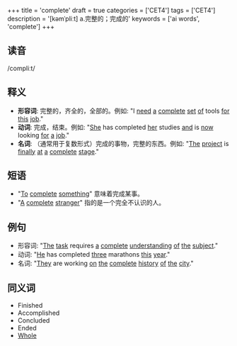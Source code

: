 +++
title = 'complete'
draft = true
categories = ['CET4']
tags = ['CET4']
description = '[kəmˈpliːt] a.完整的；完成的'
keywords = ['ai words', 'complete']
+++

## 读音
/compliːt/

## 释义
- **形容词**: 完整的，齐全的，全部的。例如: "I [need](/zh/post/need/) [a](/zh/post/a/) [complete](/zh/post/complete/) [set](/zh/post/set/) [of](/zh/post/of/) tools [for](/zh/post/for/) [this](/zh/post/this/) [job](/zh/post/job/)."
- **动词**: 完成，结束。例如: "[She](/zh/post/she/) has completed [her](/zh/post/her/) studies [and](/zh/post/and/) is [now](/zh/post/now/) looking [for](/zh/post/for/) [a](/zh/post/a/) [job](/zh/post/job/)."
- **名词**: （通常用于复数形式）完成的事物，完整的东西。例如: "[The](/zh/post/the/) [project](/zh/post/project/) is [finally](/zh/post/finally/) [at](/zh/post/at/) [a](/zh/post/a/) [complete](/zh/post/complete/) [stage](/zh/post/stage/)."

## 短语
- "[To](/zh/post/to/) [complete](/zh/post/complete/) [something](/zh/post/something/)" 意味着完成某事。
- "[A](/zh/post/a/) [complete](/zh/post/complete/) [stranger](/zh/post/stranger/)" 指的是一个完全不认识的人。

## 例句
- 形容词: "[The](/zh/post/the/) [task](/zh/post/task/) requires [a](/zh/post/a/) [complete](/zh/post/complete/) [understanding](/zh/post/understanding/) [of](/zh/post/of/) [the](/zh/post/the/) [subject](/zh/post/subject/)."
- 动词: "[He](/zh/post/he/) has completed [three](/zh/post/three/) marathons [this](/zh/post/this/) [year](/zh/post/year/)."
- 名词: "[They](/zh/post/they/) are working [on](/zh/post/on/) [the](/zh/post/the/) [complete](/zh/post/complete/) [history](/zh/post/history/) [of](/zh/post/of/) [the](/zh/post/the/) [city](/zh/post/city/)."

## 同义词
- Finished
- Accomplished
- Concluded
- Ended
- [Whole](/zh/post/whole/)
